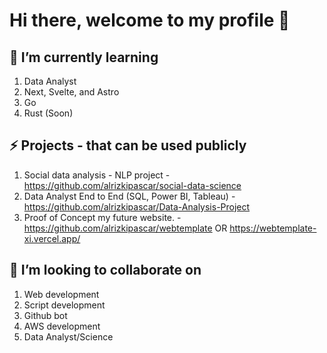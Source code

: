 # Hi there, welcome to my profile 👋

## 🌱 I’m currently learning
1. Data Analyst
2. Next, Svelte, and Astro
3. Go
4. Rust (Soon)

## ⚡ Projects - that can be used publicly
1. Social data analysis - NLP project - https://github.com/alrizkipascar/social-data-science
2. Data Analyst End to End (SQL, Power BI, Tableau) - https://github.com/alrizkipascar/Data-Analysis-Project
3. Proof of Concept my future website. - https://github.com/alrizkipascar/webtemplate OR https://webtemplate-xi.vercel.app/

## 👯 I’m looking to collaborate on
1. Web development
2. Script development
3. Github bot
4. AWS development
5. Data Analyst/Science


<!--
**alrizkipascar/alrizkipascar** is a ✨ _special_ ✨ repository because its `README.md` (this file) appears on your GitHub profile.

Here are some ideas to get you started:

- 🔭 I’m currently working on ...
- 🌱 I’m currently learning ...
- 👯 I’m looking to collaborate on ...
- 🤔 I’m looking for help with ...
- 💬 Ask me about ...
- 📫 How to reach me: ...
- 😄 Pronouns: ...
- ⚡ Fun fact: ...
-->
